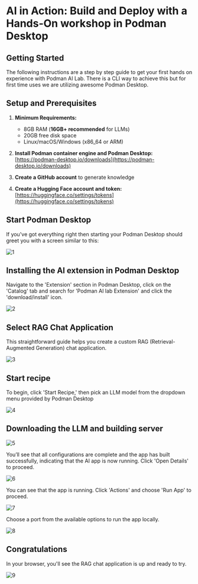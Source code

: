 <h1> AI in Action: Build and Deploy with a Hands-On workshop in Podman Desktop</h1>
<h2>Getting Started</h2>
The following instructions are a step by step guide to get your first hands on experience with Podman AI Lab. There is a CLI way to achieve this but for first time uses we are utilizing awesome Podman Desktop.

## Setup and Prerequisites

1. **Minimum Requirements:**
   - 8GB RAM (**16GB+ recommended** for LLMs)
   - 20GB free disk space
   - Linux/macOS/Windows (x86_64 or ARM)

2. **Install Podman container engine and Podman Desktop:**  
   [https://podman-desktop.io/downloads](https://podman-desktop.io/downloads)

3. **Create a GitHub account** to generate knowledge

4. **Create a Hugging Face account and token:**  
   [https://huggingface.co/settings/tokens](https://huggingface.co/settings/tokens)

<h2> Start Podman Desktop </h2>

If you've got everything right then starting your Podman Desktop should greet you with a screen similar to this:

![1](https://github.com/shrepati/DevConf.CZ2025/blob/main/Execution/1.png)

<h2>Installing the AI extension in Podman Desktop</h2>
Navigate to the 'Extension' section in Podman Desktop, click on the 'Catalog' tab and search for 'Podman AI lab Extension' and click the 'download/install' icon.

![2](https://github.com/shrepati/DevConf.CZ2025/blob/main/Execution/2.png)

<h2>Select RAG Chat Application</h2>
This straightforward guide helps you create a custom RAG (Retrieval-Augmented Generation) chat application.

![3](https://github.com/shrepati/DevConf.CZ2025/blob/main/Execution/3.png)

<h2>Start recipe</h2>
To begin, click 'Start Recipe,' then pick an LLM model from the dropdown menu provided by Podman Desktop

![4](https://github.com/shrepati/DevConf.CZ2025/blob/main/Execution/4.png)

<h2>Downloading the LLM and building server</h2>

![5](https://github.com/shrepati/DevConf.CZ2025/blob/main/Execution/5.png) 

You’ll see that all configurations are complete and the app has built successfully, indicating that the AI app is now running. Click 'Open Details' to proceed.

![6](https://github.com/shrepati/DevConf.CZ2025/blob/main/Execution/6.png)

You can see that the app is running. Click 'Actions' and choose 'Run App' to proceed.

![7](https://github.com/shrepati/DevConf.CZ2025/blob/main/Execution/7.png)

Choose a port from the available options to run the app locally.

![8](https://github.com/shrepati/DevConf.CZ2025/blob/main/Execution/8.png) 

<h2>Congratulations</h2>

In your browser, you'll see the RAG chat application is up and ready to try.

![9](https://github.com/shrepati/DevConf.CZ2025/blob/main/Execution/9.png)

